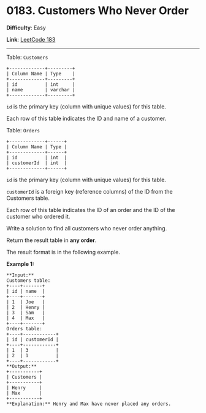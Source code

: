 # 0183. Customers Who Never Order

**Difficulty**: Easy

**Link**: [LeetCode 183](https://leetcode.com/problems/customers-who-never-order/)

---

Table: `Customers`

    +-------------+---------+
    | Column Name | Type    |
    +-------------+---------+
    | id          | int     |
    | name        | varchar |
    +-------------+---------+

`id` is the primary key (column with unique values) for this table.

Each row of this table indicates the ID and name of a customer.

Table: `Orders`

    +-------------+------+
    | Column Name | Type |
    +-------------+------+
    | id          | int  |
    | customerId  | int  |
    +-------------+------+

`id` is the primary key (column with unique values) for this table.

`customerId` is a foreign key (reference columns) of the ID from the Customers table.

Each row of this table indicates the ID of an order and the ID of the customer who ordered it.

Write a solution to find all customers who never order anything.

Return the result table in **any order**.

The result format is in the following example.

**Example 1:**

    **Input:** 
    Customers table:
    +----+-------+
    | id | name  |
    +----+-------+
    | 1  | Joe   |
    | 2  | Henry |
    | 3  | Sam   |
    | 4  | Max   |
    +----+-------+
    Orders table:
    +----+------------+
    | id | customerId |
    +----+------------+
    | 1  | 3          |
    | 2  | 1          |
    +----+------------+
    **Output:** 
    +-----------+
    | Customers |
    +-----------+
    | Henry     |
    | Max       |
    +-----------+
    **Explanation:** Henry and Max have never placed any orders.
